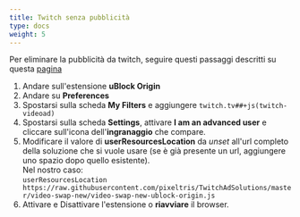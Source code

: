 ```yaml
---
title: Twitch senza pubblicità
type: docs
weight: 5
---
```


Per eliminare la pubblicità da twitch, seguire questi passaggi descritti su questa [pagina](https://github.com/pixeltris/TwitchAdSolutions)

1. Andare sull'estensione **uBlock Origin**
2. Andare su **Preferences**
3. Spostarsi sulla scheda **My Filters** e aggiungere `twitch.tv##+js(twitch-videoad)`
4. Spostarsi sulla scheda **Settings**, attivare **I am an advanced user** e cliccare sull'icona dell'**ingranaggio** che compare.
5. Modificare il valore di **userResourcesLocation** da *unset* all'url completo della soluzione che si vuole usare (se è già presente un url, aggiungere uno spazio dopo quello esistente).  
Nel nostro caso:  
`userResourcesLocation https://raw.githubusercontent.com/pixeltris/TwitchAdSolutions/master/video-swap-new/video-swap-new-ublock-origin.js`
6. Attivare e Disattivare l'estensione o **riavviare** il browser.